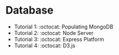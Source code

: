 # Database
- Tutorial 1: :octocat: Populating MongoDB 
- Tutorial 2: :octocat: Node Server
- Tutorial 3: :octocat: Express Platform
- Tutorial 4: :octocat: D3.js 

